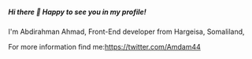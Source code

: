 ##### Hi there 👋 Happy to see you in my profile!
I'm Abdirahman Ahmad, Front-End developer from Hargeisa, Somaliland,

For more information find me:https://twitter.com/Amdam44
